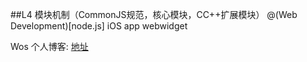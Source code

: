 ##L4 模块机制（CommonJS规范，核心模块，CC++扩展模块）
@(Web Development)[node.js]
iOS app webwidget

Wos 个人博客: [地址](dagaiwan.com)
